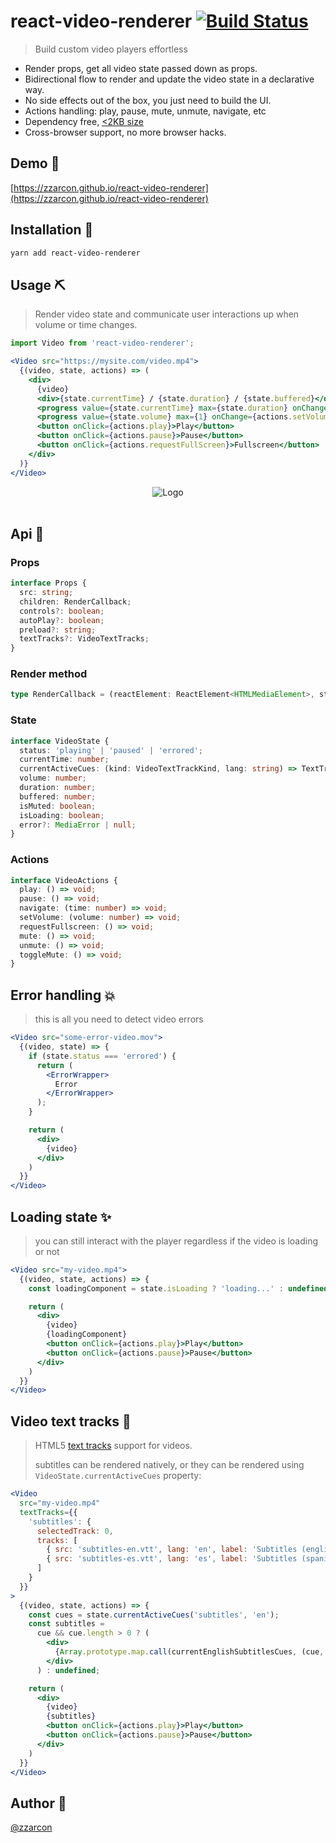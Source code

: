 # react-video-renderer [![Build Status](https://travis-ci.org/zzarcon/react-video-renderer.svg?branch=master)](https://travis-ci.org/zzarcon/react-video-renderer)

> Build custom video players effortless

* Render props, get all video state passed down as props.
* Bidirectional flow to render and update the video state in a declarative way.
* No side effects out of the box, you just need to build the UI.
* Actions handling: play, pause, mute, unmute, navigate, etc
* Dependency free, [<2KB size](https://bundlephobia.com/result?p=react-video-renderer)
* Cross-browser support, no more browser hacks.

## Demo 🎩

[https://zzarcon.github.io/react-video-renderer](https://zzarcon.github.io/react-video-renderer)

## Installation 🚀

```bash
yarn add react-video-renderer
```

## Usage ⛏

> Render video state and communicate user interactions up when volume or time changes.

```jsx
import Video from 'react-video-renderer';

<Video src="https://mysite.com/video.mp4">
  {(video, state, actions) => (
    <div>
      {video}
      <div>{state.currentTime} / {state.duration} / {state.buffered}</div>
      <progress value={state.currentTime} max={state.duration} onChange={actions.navigate} />
      <progress value={state.volume} max={1} onChange={actions.setVolume} />
      <button onClick={actions.play}>Play</button>
      <button onClick={actions.pause}>Pause</button>
      <button onClick={actions.requestFullScreen}>Fullscreen</button>
    </div>
  )}
</Video>
```

<div align="center">
  <img src="example/video-renderer-flow.png" alt="Logo" >
  <br><br>
</div>

## Api 💅

### Props

```typescript
interface Props {
  src: string;
  children: RenderCallback;
  controls?: boolean;
  autoPlay?: boolean;
  preload?: string;
  textTracks?: VideoTextTracks;
}
```

### Render method

```typescript
type RenderCallback = (reactElement: ReactElement<HTMLMediaElement>, state: VideoState, actions: VideoActions, ref: React.RefObject<HTMLMediaElement>) => ReactNode;
```

### State

```typescript
interface VideoState {
  status: 'playing' | 'paused' | 'errored';
  currentTime: number;
  currentActiveCues: (kind: VideoTextTrackKind, lang: string) => TextTrackCueList | null | undefined;
  volume: number;
  duration: number;
  buffered: number;
  isMuted: boolean;
  isLoading: boolean;
  error?: MediaError | null;
}
```

### Actions

```typescript
interface VideoActions {
  play: () => void;
  pause: () => void;
  navigate: (time: number) => void;
  setVolume: (volume: number) => void;
  requestFullscreen: () => void;
  mute: () => void;
  unmute: () => void;
  toggleMute: () => void;
}
```

## Error handling 💥

> this is all you need to detect video errors

```jsx
<Video src="some-error-video.mov">
  {(video, state) => {
    if (state.status === 'errored') {
      return (
        <ErrorWrapper>
          Error
        </ErrorWrapper>
      );
    }

    return (
      <div>
        {video}
      </div>
    )
  }}
</Video>
```

## Loading state ✨

> you can still interact with the player regardless if the video is loading or not

```jsx
<Video src="my-video.mp4">
  {(video, state, actions) => {
    const loadingComponent = state.isLoading ? 'loading...' : undefined;

    return (
      <div>
        {video}
        {loadingComponent}
        <button onClick={actions.play}>Play</button>
        <button onClick={actions.pause}>Pause</button>
      </div>
    )
  }}
</Video>
```

## Video text tracks 🚂

> HTML5 [text tracks](https://html.spec.whatwg.org/multipage/media.html#the-track-element) support for videos.
>
> subtitles can be rendered natively, or they can be rendered using `VideoState.currentActiveCues` property:

```jsx
<Video 
  src="my-video.mp4"
  textTracks={{
    'subtitles': {
      selectedTrack: 0,
      tracks: [
        { src: 'subtitles-en.vtt', lang: 'en', label: 'Subtitles (english)' },
        { src: 'subtitles-es.vtt', lang: 'es', label: 'Subtitles (spanish)' },
      ]
    }
  }}
>
  {(video, state, actions) => {
    const cues = state.currentActiveCues('subtitles', 'en');
    const subtitles =
      cue && cue.length > 0 ? (
        <div>
          {Array.prototype.map.call(currentEnglishSubtitlesCues, (cue, i) => <span key={i}>{cue.text}</span>)}
        </div>
      ) : undefined;

    return (
      <div>
        {video}
        {subtitles}
        <button onClick={actions.play}>Play</button>
        <button onClick={actions.pause}>Pause</button>
      </div>
    )
  }}
</Video>
```

## Author 🧔

[@zzarcon](https://twitter.com/zzarcon)
